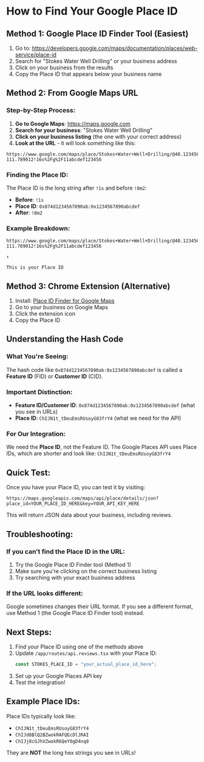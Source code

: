 # How to Find Your Google Place ID

## Method 1: Google Place ID Finder Tool (Easiest)

1. Go to: https://developers.google.com/maps/documentation/places/web-service/place-id
2. Search for "Stokes Water Well Drilling" or your business address
3. Click on your business from the results
4. Copy the Place ID that appears below your business name

## Method 2: From Google Maps URL

### Step-by-Step Process:

1. **Go to Google Maps**: https://maps.google.com
2. **Search for your business**: "Stokes Water Well Drilling"
3. **Click on your business listing** (the one with your correct address)
4. **Look at the URL** - it will look something like this:

```
https://www.google.com/maps/place/Stokes+Water+Well+Drilling/@40.123456,-111.789012,17z/data=!3m1!4b1!4m6!3m5!1s0x874d1234567890ab:0x1234567890abcdef!8m2!3d40.123456!4d-111.789012!16s%2Fg%2F11abcdef123456
```

### Finding the Place ID:

The Place ID is the long string after `!1s` and before `!8m2`:

- **Before**: `!1s`
- **Place ID**: `0x874d1234567890ab:0x1234567890abcdef`
- **After**: `!8m2`

### Example Breakdown:

```
https://www.google.com/maps/place/Stokes+Water+Well+Drilling/@40.123456,-111.789012,17z/data=!3m1!4b1!4m6!3m5!1s0x874d1234567890ab:0x1234567890abcdef!8m2!3d40.123456!4d-111.789012!16s%2Fg%2F11abcdef123456
                                                                                    ↑
                                                                              This is your Place ID
```

## Method 3: Chrome Extension (Alternative)

1. Install: [Place ID Finder for Google Maps](https://chromewebstore.google.com/detail/place-id-finder-for-googl/gdnnaahojechcmemagbbbbnoiieolafp)
2. Go to your business on Google Maps
3. Click the extension icon
4. Copy the Place ID

## Understanding the Hash Code

### What You're Seeing:
The hash code like `0x874d1234567890ab:0x1234567890abcdef` is called a **Feature ID** (FID) or **Customer ID** (CID).

### Important Distinction:
- **Feature ID/Customer ID**: `0x874d1234567890ab:0x1234567890abcdef` (what you see in URLs)
- **Place ID**: `ChIJN1t_tDeuEmsRUsoyG83frY4` (what we need for the API)

### For Our Integration:
We need the **Place ID**, not the Feature ID. The Google Places API uses Place IDs, which are shorter and look like: `ChIJN1t_tDeuEmsRUsoyG83frY4`

## Quick Test:

Once you have your Place ID, you can test it by visiting:
```
https://maps.googleapis.com/maps/api/place/details/json?place_id=YOUR_PLACE_ID_HERE&key=YOUR_API_KEY_HERE
```

This will return JSON data about your business, including reviews.

## Troubleshooting:

### If you can't find the Place ID in the URL:
1. Try the Google Place ID Finder tool (Method 1)
2. Make sure you're clicking on the correct business listing
3. Try searching with your exact business address

### If the URL looks different:
Google sometimes changes their URL format. If you see a different format, use Method 1 (the Google Place ID Finder tool) instead.

## Next Steps:

1. Find your Place ID using one of the methods above
2. Update `/app/routes/api.reviews.tsx` with your Place ID:
   ```typescript
   const STOKES_PLACE_ID = "your_actual_place_id_here";
   ```
3. Set up your Google Places API key
4. Test the integration!

## Example Place IDs:

Place IDs typically look like:
- `ChIJN1t_tDeuEmsRUsoyG83frY4`
- `ChIJd8BlQ2BZwokRAFQEcDlJRAI`
- `ChIJj8cGJhVZwokR6QeY0gD4nq8`

They are **NOT** the long hex strings you see in URLs!

